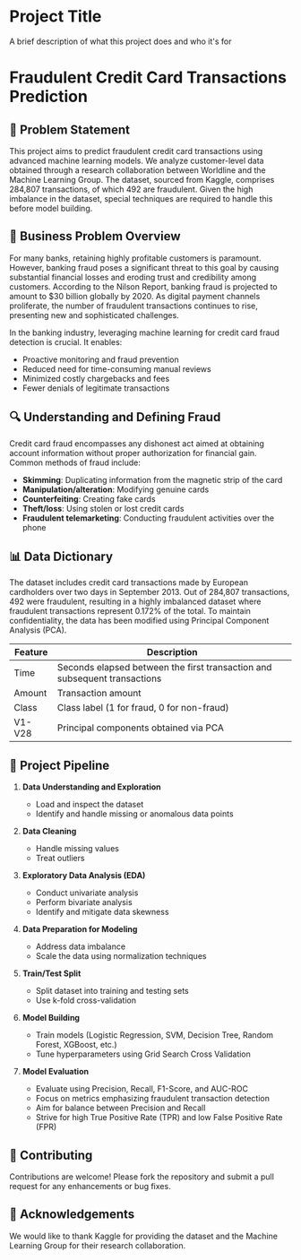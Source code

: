 
# Project Title

A brief description of what this project does and who it's for

# Fraudulent Credit Card Transactions Prediction

## 🎯 Problem Statement

This project aims to predict fraudulent credit card transactions using advanced machine learning models. We analyze customer-level data obtained through a research collaboration between Worldline and the Machine Learning Group. The dataset, sourced from Kaggle, comprises 284,807 transactions, of which 492 are fraudulent. Given the high imbalance in the dataset, special techniques are required to handle this before model building.

## 💼 Business Problem Overview

For many banks, retaining highly profitable customers is paramount. However, banking fraud poses a significant threat to this goal by causing substantial financial losses and eroding trust and credibility among customers. According to the Nilson Report, banking fraud is projected to amount to $30 billion globally by 2020. As digital payment channels proliferate, the number of fraudulent transactions continues to rise, presenting new and sophisticated challenges.

In the banking industry, leveraging machine learning for credit card fraud detection is crucial. It enables:
- Proactive monitoring and fraud prevention
- Reduced need for time-consuming manual reviews
- Minimized costly chargebacks and fees
- Fewer denials of legitimate transactions

## 🔍 Understanding and Defining Fraud

Credit card fraud encompasses any dishonest act aimed at obtaining account information without proper authorization for financial gain. Common methods of fraud include:

- **Skimming**: Duplicating information from the magnetic strip of the card
- **Manipulation/alteration**: Modifying genuine cards
- **Counterfeiting**: Creating fake cards
- **Theft/loss**: Using stolen or lost credit cards
- **Fraudulent telemarketing**: Conducting fraudulent activities over the phone

## 📊 Data Dictionary

The dataset includes credit card transactions made by European cardholders over two days in September 2013. Out of 284,807 transactions, 492 were fraudulent, resulting in a highly imbalanced dataset where fraudulent transactions represent 0.172% of the total. To maintain confidentiality, the data has been modified using Principal Component Analysis (PCA).

| Feature | Description |
|---------|-------------|
| Time    | Seconds elapsed between the first transaction and subsequent transactions |
| Amount  | Transaction amount |
| Class   | Class label (1 for fraud, 0 for non-fraud) |
| V1-V28  | Principal components obtained via PCA |

## 🚀 Project Pipeline

1. **Data Understanding and Exploration**
   - Load and inspect the dataset
   - Identify and handle missing or anomalous data points

2. **Data Cleaning**
   - Handle missing values
   - Treat outliers

3. **Exploratory Data Analysis (EDA)**
   - Conduct univariate analysis
   - Perform bivariate analysis
   - Identify and mitigate data skewness

4. **Data Preparation for Modeling**
   - Address data imbalance
   - Scale the data using normalization techniques

5. **Train/Test Split**
   - Split dataset into training and testing sets
   - Use k-fold cross-validation

6. **Model Building**
   - Train models (Logistic Regression, SVM, Decision Tree, Random Forest, XGBoost, etc.)
   - Tune hyperparameters using Grid Search Cross Validation

7. **Model Evaluation**
   - Evaluate using Precision, Recall, F1-Score, and AUC-ROC
   - Focus on metrics emphasizing fraudulent transaction detection
   - Aim for balance between Precision and Recall
   - Strive for high True Positive Rate (TPR) and low False Positive Rate (FPR)


## 🤝 Contributing

Contributions are welcome! Please fork the repository and submit a pull request for any enhancements or bug fixes.

## 🙏 Acknowledgements

We would like to thank Kaggle for providing the dataset and the Machine Learning Group for their research collaboration.
